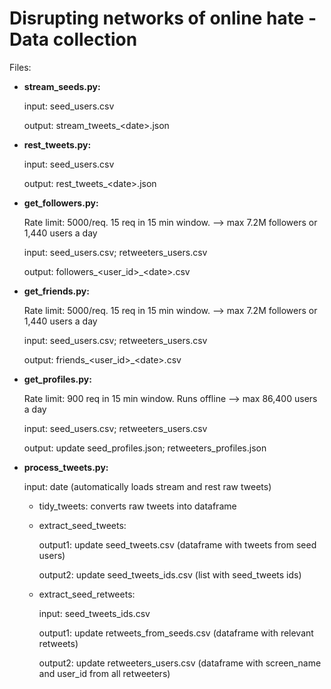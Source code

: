 # Disrupting networks of online hate - Data collection

Files:
- **stream_seeds.py:** 
  
  input: seed_users.csv
  
	output: stream_tweets_\<date\>.json
	
- **rest_tweets.py:** 

	input: seed_users.csv	
  	
	output: rest_tweets_\<date\>.json
	
- **get_followers.py:** 

	Rate limit: 5000/req. 15 req in 15 min window. --> max 7.2M followers or 1,440 users a day

	input: seed_users.csv; retweeters_users.csv
  
  output: followers_\<user_id\>_\<date\>.csv
	
- **get_friends.py:** 

	Rate limit: 5000/req. 15 req in 15 min window. --> max 7.2M followers or 1,440 users a day

	input: seed_users.csv; retweeters_users.csv
  
  output: friends_\<user_id\>_\<date\>.csv
  
- **get_profiles.py:** 

	Rate limit: 900 req in 15 min window. Runs offline --> max 86,400 users a day

	input: seed_users.csv; retweeters_users.csv
  
  output: update seed_profiles.json; retweeters_profiles.json
	
- **process_tweets.py:** 

  input: date (automatically loads stream and rest raw tweets)

	- tidy_tweets: converts raw tweets into dataframe
  
	- extract_seed_tweets: 
  
      output1: update seed_tweets.csv (dataframe with tweets from seed users)
    
      output2: update seed_tweets_ids.csv (list with seed_tweets ids)
  
  - extract_seed_retweets:
  
      input: seed_tweets_ids.csv
    
      output1: update retweets_from_seeds.csv (dataframe with relevant retweets)
      
      output2: update retweeters_users.csv (dataframe with screen_name and user_id from all retweeters)
    
